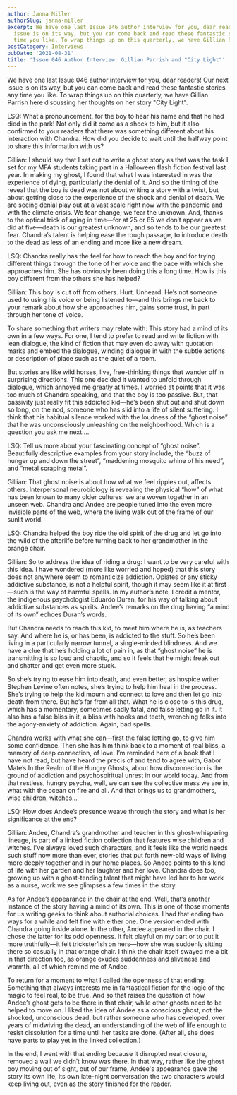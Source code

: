 ```yaml
---
author: Janna Miller
authorSlug: janna-miller
excerpt: We have one last Issue 046 author interview for you, dear readers! Our next
  issue is on its way, but you can come back and read these fantastic stories any
  time you like. To wrap things up on this quarterly, we have Gillian Parrish here...
postCategory: Interviews
pubDate: '2021-08-31'
title: 'Issue 046 Author Interview: Gillian Parrish and "City Light"'
---
```

We have one last Issue 046 author interview for you, dear readers! Our next issue is on its way, but you can come back and read these fantastic stories any time you like. To wrap things up on this quarterly, we have Gillian Parrish here discussing her thoughts on her story "City Light".

LSQ: What a pronouncement, for the boy to hear his name and that he had died in the park! Not only did it come as a shock to him, but it also confirmed to your readers that there was something different about his interaction with Chandra. How did you decide to wait until the halfway point to share this information with us?

Gillian: I should say that I set out to write a ghost story as that was the task I set for my MFA students taking part in a Halloween flash fiction festival last year. In making my ghost, I found that what I was interested in was the experience of dying, particularly the denial of it. And so the timing of the reveal that the boy is dead was not about writing a story with a twist, but about getting close to the experience of the shock and denial of death. We are seeing denial play out at a vast scale right now with the pandemic and with the climate crisis. We fear change; we fear the unknown. And, thanks to the optical trick of aging in time—for at 25 or 85 we don’t appear as we did at five—death is our greatest unknown, and so tends to be our greatest fear. Chandra’s talent is helping ease the rough passage, to introduce death to the dead as less of an ending and more like a new dream.

LSQ: Chandra really has the feel for how to reach the boy and for trying different things through the tone of her voice and the pace with which she approaches him. She has obviously been doing this a long time. How is this boy different from the others she has helped?

Gillian: This boy is cut off from others. Hurt. Unheard. He’s not someone used to using his voice or being listened to—and this brings me back to your remark about how she approaches him, gains some trust, in part through her tone of voice.

To share something that writers may relate with: This story had a mind of its own in a few ways. For one, I tend to prefer to read and write fiction with lean dialogue, the kind of fiction that may even do away with quotation marks and embed the dialogue, winding dialogue in with the subtle actions or description of place such as the quiet of a room.

But stories are like wild horses, live, free-thinking things that wander off in surprising directions. This one decided it wanted to unfold through dialogue, which annoyed me greatly at times. I worried at points that it was too much of Chandra speaking, and that the boy is too passive. But, that passivity just really fit this addicted kid—he’s been shut out and shut down so long, on the nod, someone who has slid into a life of silent suffering. I think that his habitual silence worked with the loudness of the “ghost noise” that he was unconsciously unleashing on the neighborhood. Which is a question you ask me next….

LSQ: Tell us more about your fascinating concept of “ghost noise”. Beautifully descriptive examples from your story include, the “buzz of hunger up and down the street”, “maddening mosquito whine of his need”, and “metal scraping metal”.

Gillian: That ghost noise is about how what we feel ripples out, affects others. Interpersonal neurobiology is revealing the physical “how” of what has been known to many older cultures: we are woven together in an unseen web. Chandra and Andee are people tuned into the even more invisible parts of the web, where the living walk out of the frame of our sunlit world.

LSQ: Chandra helped the boy ride the old spirit of the drug and let go into the wild of the afterlife before turning back to her grandmother in the orange chair.

Gillian: So to address the idea of riding a drug: I want to be very careful with this idea. I have wondered (more like worried and hoped) that this story does not anywhere seem to romanticize addiction. Opiates or any sticky addictive substance, is not a helpful spirit, though it may seem like it at first—such is the way of harmful spells. In my author’s note, I credit a mentor, the indigenous psychologist Eduardo Duran, for his way of talking about addictive substances as spirits. Andee’s remarks on the drug having “a mind of its own” echoes Duran’s words.

But Chandra needs to reach this kid, to meet him where he is, as teachers say. And where he is, or has been, is addicted to the stuff. So he’s been living in a particularly narrow tunnel, a single-minded blindness. And we have a clue that he’s holding a lot of pain in, as that “ghost noise” he is transmitting is so loud and chaotic, and so it feels that he might freak out and shatter and get even more stuck.

So she’s trying to ease him into death, and even better, as hospice writer Stephen Levine often notes, she’s trying to help him heal in the process. She’s trying to help the kid mourn and connect to love and then let go into death from there. But he’s far from all that. What he is close to is this drug, which has a momentary, sometimes sadly fatal, and false letting go in it. It also has a false bliss in it, a bliss with hooks and teeth, wrenching folks into the agony-anxiety of addiction. Again, bad spells.

Chandra works with what she can—first the false letting go, to give him some confidence. Then she has him think back to a moment of real bliss, a memory of deep connection, of love. I’m reminded here of a book that I have not read, but have heard the precis of and tend to agree with, Gabor Mate’s In the Realm of the Hungry Ghosts, about how disconnection is the ground of addiction and psychospiritual unrest in our world today. And from that restless, hungry psyche, well, we can see the collective mess we are in, what with the ocean on fire and all. And that brings us to grandmothers, wise children, witches…

LSQ: How does Andee’s presence weave through the story and what is her significance at the end?

Gillian: Andee, Chandra’s grandmother and teacher in this ghost-whispering lineage, is part of a linked fiction collection that features wise children and witches. I've always loved such characters, and it feels like the world needs such stuff now more than ever, stories that put forth new-old ways of living more deeply together and in our home places. So Andee points to this kind of life with her garden and her laughter and her love. Chandra does too, growing up with a ghost-tending talent that might have led her to her work as a nurse, work we see glimpses a few times in the story.

As for Andee’s appearance in the chair at the end: Well, that’s another instance of the story having a mind of its own. This is one of those moments for us writing geeks to think about authorial choices. I had that ending two ways for a while and felt fine with either one. One version ended with Chandra going inside alone. In the other, Andee appeared in the chair. I chose the latter for its odd openness. It felt playful on my part or to put it more truthfully—it felt trickster’ish on hers—how she was suddenly sitting there so casually in that orange chair. I think the chair itself swayed me a bit in that direction too, as orange exudes suddenness and aliveness and warmth, all of which remind me of Andee.

To return for a moment to what I called the openness of that ending: Something that always interests me in fantastical fiction for the logic of the magic to feel real, to be true. And so that raises the question of how Andee’s ghost gets to be there in that chair, while other ghosts need to be helped to move on. I liked the idea of Andee as a conscious ghost, not the shocked, unconscious dead, but rather someone who has developed, over years of midwiving the dead, an understanding of the web of life enough to resist dissolution for a time until her tasks are done. (After all, she does have parts to play yet in the linked collection.)

In the end, I went with that ending because it disrupted neat closure, removed a wall we didn’t know was there. In that way, rather like the ghost boy moving out of sight, out of our frame, Andee's appearance gave the story its own life, its own late-night conversation the two characters would keep living out, even as the story finished for the reader.